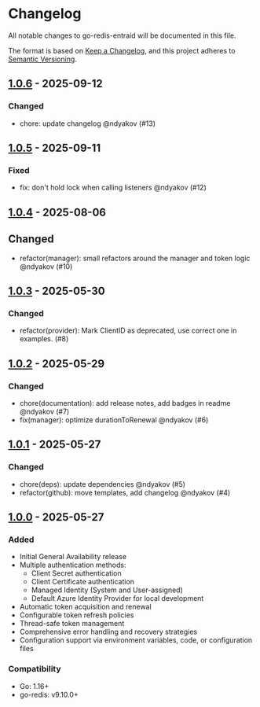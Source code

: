 # Changelog

All notable changes to go-redis-entraid will be documented in this file.

The format is based on [Keep a Changelog](https://keepachangelog.com/en/1.0.0/),
and this project adheres to [Semantic Versioning](https://semver.org/spec/v2.0.0.html).

## [1.0.6] - 2025-09-12

### Changed
- chore: update changelog @ndyakov (#13)

## [1.0.5] - 2025-09-11

### Fixed
- fix: don't hold lock when calling listeners @ndyakov (#12)

## [1.0.4] - 2025-08-06

## Changed
- refactor(manager): small refactors around the manager and token logic @ndyakov (#10)

## [1.0.3] - 2025-05-30

### Changed
- refactor(provider): Mark ClientID as deprecated, use correct one in examples. (#8)

## [1.0.2] - 2025-05-29

### Changed
- chore(documentation): add release notes, add badges in readme @ndyakov (#7)
- fix(manager): optimize durationToRenewal @ndyakov (#6)

## [1.0.1] - 2025-05-27

### Changed
- chore(deps): update dependencies @ndyakov (#5)
- refactor(github): move templates, add changelog @ndyakov (#4)

## [1.0.0] - 2025-05-27

### Added
- Initial General Availability release
- Multiple authentication methods:
  - Client Secret authentication
  - Client Certificate authentication
  - Managed Identity (System and User-assigned)
  - Default Azure Identity Provider for local development
- Automatic token acquisition and renewal
- Configurable token refresh policies
- Thread-safe token management
- Comprehensive error handling and recovery strategies
- Configuration support via environment variables, code, or configuration files

### Compatibility
- Go: 1.16+
- go-redis: v9.10.0+

[1.0.0]: https://github.com/redis/go-redis-entraid/releases/tag/v1.0.0
[1.0.1]: https://github.com/redis/go-redis-entraid/releases/tag/v1.0.1
[1.0.2]: https://github.com/redis/go-redis-entraid/releases/tag/v1.0.2
[1.0.3]: https://github.com/redis/go-redis-entraid/releases/tag/v1.0.3
[1.0.4]: https://github.com/redis/go-redis-entraid/releases/tag/v1.0.4
[1.0.5]: https://github.com/redis/go-redis-entraid/releases/tag/v1.0.5
[1.0.6]: https://github.com/redis/go-redis-entraid/releases/tag/v1.0.6
